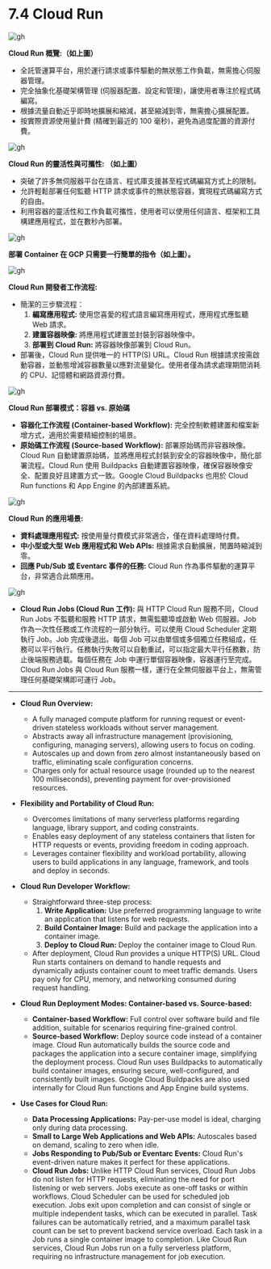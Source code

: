 # 7.4 Cloud Run

![gh](https://raw.githubusercontent.com/SeanChenR/img_gif/main/myimage/1741674870000x20902.png)

**Cloud Run 概覽:（如上圖）**
- 全託管運算平台，用於運行請求或事件驅動的無狀態工作負載，無需擔心伺服器管理。
- 完全抽象化基礎架構管理 (伺服器配置、設定和管理)，讓使用者專注於程式碼編寫。
- 根據流量自動近乎即時地擴展和縮減，甚至縮減到零，無需擔心擴展配置。
- 按實際資源使用量計費 (精確到最近的 100 毫秒)，避免為過度配置的資源付費。

![gh](https://raw.githubusercontent.com/SeanChenR/img_gif/main/myimage/17416749040001h9iht.png)

**Cloud Run 的靈活性與可攜性: （如上圖）**
- 突破了許多無伺服器平台在語言、程式庫支援甚至程式碼編寫方式上的限制。
- 允許輕鬆部署任何監聽 HTTP 請求或事件的無狀態容器，實現程式碼編寫方式的自由。
- 利用容器的靈活性和工作負載可攜性，使用者可以使用任何語言、框架和工具構建應用程式，並在數秒內部署。

![gh](https://raw.githubusercontent.com/SeanChenR/img_gif/main/myimage/1741674938000mgjmek.png)

**部署 Container 在 GCP 只需要一行簡單的指令（如上圖）。**

![gh](https://raw.githubusercontent.com/SeanChenR/img_gif/main/myimage/1741674982000o6v20i.png)

**Cloud Run 開發者工作流程:**
- 簡潔的三步驟流程：
    1. **編寫應用程式:** 使用您喜愛的程式語言編寫應用程式，應用程式應監聽 Web 請求。
    2. **建置容器映像:** 將應用程式建置並封裝到容器映像中。
    3. **部署到 Cloud Run:** 將容器映像部署到 Cloud Run。
- 部署後，Cloud Run 提供唯一的 HTTP(S) URL。Cloud Run 根據請求按需啟動容器，並動態增減容器數量以應對流量變化。使用者僅為請求處理期間消耗的 CPU、記憶體和網路資源付費。

![gh](https://raw.githubusercontent.com/SeanChenR/img_gif/main/myimage/1741675028000bt4wcl.png)

**Cloud Run 部署模式：容器 vs. 原始碼**
- **容器化工作流程 (Container-based Workflow):** 完全控制軟體建置和檔案新增方式，適用於需要精細控制的場景。
- **原始碼工作流程 (Source-based Workflow):** 部署原始碼而非容器映像。Cloud Run 自動建置原始碼，並將應用程式封裝到安全的容器映像中，簡化部署流程。Cloud Run 使用 Buildpacks 自動建置容器映像，確保容器映像安全、配置良好且建置方式一致。Google Cloud Buildpacks 也用於 Cloud Run functions 和 App Engine 的內部建置系統。

![gh](https://raw.githubusercontent.com/SeanChenR/img_gif/main/myimage/1741675125000duwvz7.png)

**Cloud Run 的應用場景:**
- **資料處理應用程式:** 按使用量付費模式非常適合，僅在資料處理時付費。
- **中小型或大型 Web 應用程式和 Web APIs:** 根據需求自動擴展，閒置時縮減到零。
- **回應 Pub/Sub 或 Eventarc 事件的任務:** Cloud Run 作為事件驅動的運算平台，非常適合此類應用。

![gh](https://raw.githubusercontent.com/SeanChenR/img_gif/main/myimage/1741675209000y29aef.png)

- **Cloud Run Jobs (Cloud Run 工作):** 與 HTTP Cloud Run 服務不同，Cloud Run Jobs 不監聽和服務 HTTP 請求，無需監聽埠或啟動 Web 伺服器。Job 作為一次性任務或工作流程的一部分執行。可以使用 Cloud Scheduler 定期執行 Job。Job 完成後退出。每個 Job 可以由單個或多個獨立任務組成，任務可以平行執行。任務執行失敗可以自動重試，可以指定最大平行任務數，防止後端服務過載。每個任務在 Job 中運行單個容器映像，容器運行至完成。Cloud Run Jobs 與 Cloud Run 服務一樣，運行在全無伺服器平台上，無需管理任何基礎架構即可運行 Job。

---

- **Cloud Run Overview:**
    
    - A fully managed compute platform for running request or event-driven stateless workloads without server management.
    - Abstracts away all infrastructure management (provisioning, configuring, managing servers), allowing users to focus on coding.
    - Autoscales up and down from zero almost instantaneously based on traffic, eliminating scale configuration concerns.
    - Charges only for actual resource usage (rounded up to the nearest 100 milliseconds), preventing payment for over-provisioned resources.
- **Flexibility and Portability of Cloud Run:**
    
    - Overcomes limitations of many serverless platforms regarding language, library support, and coding constraints.
    - Enables easy deployment of any stateless containers that listen for HTTP requests or events, providing freedom in coding approach.
    - Leverages container flexibility and workload portability, allowing users to build applications in any language, framework, and tools and deploy in seconds.
- **Cloud Run Developer Workflow:**
    
    - Straightforward three-step process:
        1. **Write Application:** Use preferred programming language to write an application that listens for web requests.
        2. **Build Container Image:** Build and package the application into a container image.
        3. **Deploy to Cloud Run:** Deploy the container image to Cloud Run.
    - After deployment, Cloud Run provides a unique HTTP(S) URL. Cloud Run starts containers on demand to handle requests and dynamically adjusts container count to meet traffic demands. Users pay only for CPU, memory, and networking consumed during request handling.
- **Cloud Run Deployment Modes: Container-based vs. Source-based:**
    
    - **Container-based Workflow:** Full control over software build and file addition, suitable for scenarios requiring fine-grained control.
    - **Source-based Workflow:** Deploy source code instead of a container image. Cloud Run automatically builds the source code and packages the application into a secure container image, simplifying the deployment process. Cloud Run uses Buildpacks to automatically build container images, ensuring secure, well-configured, and consistently built images. Google Cloud Buildpacks are also used internally for Cloud Run functions and App Engine build systems.
- **Use Cases for Cloud Run:**
    
    - **Data Processing Applications:** Pay-per-use model is ideal, charging only during data processing.
    - **Small to Large Web Applications and Web APIs:** Autoscales based on demand, scaling to zero when idle.
    - **Jobs Responding to Pub/Sub or Eventarc Events:** Cloud Run's event-driven nature makes it perfect for these applications.
    - **Cloud Run Jobs:** Unlike HTTP Cloud Run services, Cloud Run Jobs do not listen for HTTP requests, eliminating the need for port listening or web servers. Jobs execute as one-off tasks or within workflows. Cloud Scheduler can be used for scheduled job execution. Jobs exit upon completion and can consist of single or multiple independent tasks, which can be executed in parallel. Task failures can be automatically retried, and a maximum parallel task count can be set to prevent backend service overload. Each task in a Job runs a single container image to completion. Like Cloud Run services, Cloud Run Jobs run on a fully serverless platform, requiring no infrastructure management for job execution.